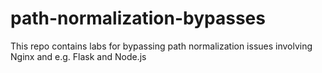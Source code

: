 # path-normalization-bypasses
This repo contains labs for bypassing path normalization issues involving Nginx and e.g. Flask and Node.js
